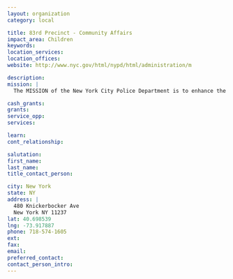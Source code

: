 ```yaml
---
layout: organization
category: local

title: 83rd Precinct - Community Affairs
impact_area: Children
keywords: 
location_services: 
location_offices: 
website: http://www.nyc.gov/html/nypd/html/administration/m

description: 
mission: |
  The MISSION of the New York City Police Department is to enhance the quality of life in our City by working in partnership with the community and in accordance with constitutional rights to enforce the laws, preserve the peace, reduce fear, and provide for a safe environment.

cash_grants: 
grants: 
service_opp: 
services: 

learn: 
cont_relationship: 

salutation: 
first_name: 
last_name: 
title_contact_person: 

city: New York
state: NY
address: |
  480 Knickerbocker Ave  
  New York NY 11237
lat: 40.698539
lng: -73.917887
phone: 718-574-1605
ext: 
fax: 
email: 
preferred_contact: 
contact_person_intro: 
---
```

